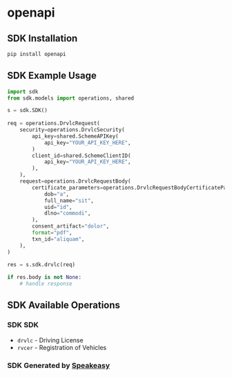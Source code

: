 # openapi

<!-- Start SDK Installation -->
## SDK Installation

```bash
pip install openapi
```
<!-- End SDK Installation -->

<!-- Start SDK Example Usage -->
## SDK Example Usage

```python
import sdk
from sdk.models import operations, shared

s = sdk.SDK()
    
req = operations.DrvlcRequest(
    security=operations.DrvlcSecurity(
        api_key=shared.SchemeAPIKey(
            api_key="YOUR_API_KEY_HERE",
        )
        client_id=shared.SchemeClientID(
            api_key="YOUR_API_KEY_HERE",
        ),
    ),
    request=operations.DrvlcRequestBody(
        certificate_parameters=operations.DrvlcRequestBodyCertificateParameters(
            dob="a",
            full_name="sit",
            uid="id",
            dlno="commodi",
        ),
        consent_artifact="dolor",
        format="pdf",
        txn_id="aliquam",
    ),
)
    
res = s.sdk.drvlc(req)

if res.body is not None:
    # handle response
```
<!-- End SDK Example Usage -->

<!-- Start SDK Available Operations -->
## SDK Available Operations

### SDK SDK

* `drvlc` - Driving License
* `rvcer` - Registration of Vehicles

<!-- End SDK Available Operations -->

### SDK Generated by [Speakeasy](https://docs.speakeasyapi.dev/docs/using-speakeasy/client-sdks)
